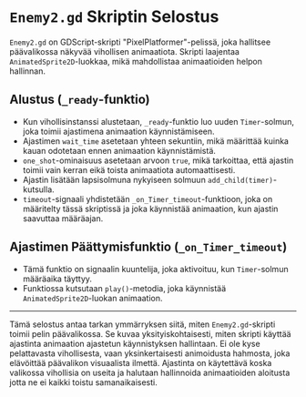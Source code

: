 
# `Enemy2.gd` Skriptin Selostus

`Enemy2.gd` on GDScript-skripti "PixelPlatformer"-pelissä, joka hallitsee päävalikossa näkyvää vihollisen animaatiota. Skripti laajentaa `AnimatedSprite2D`-luokkaa, mikä mahdollistaa animaatioiden helpon hallinnan.

## Alustus (`_ready`-funktio)

- Kun vihollisinstanssi alustetaan, `_ready`-funktio luo uuden `Timer`-solmun, joka toimii ajastimena animaation käynnistämiseen.
- Ajastimen `wait_time` asetetaan yhteen sekuntiin, mikä määrittää kuinka kauan odotetaan ennen animaation käynnistämistä.
- `one_shot`-ominaisuus asetetaan arvoon `true`, mikä tarkoittaa, että ajastin toimii vain kerran eikä toista animaatiota automaattisesti.
- Ajastin lisätään lapsisolmuna nykyiseen solmuun `add_child(timer)`-kutsulla.
- `timeout`-signaali yhdistetään `_on_Timer_timeout`-funktioon, joka on määritelty tässä skriptissä ja joka käynnistää animaation, kun ajastin saavuttaa määräajan.

## Ajastimen Päättymisfunktio (`_on_Timer_timeout`)

- Tämä funktio on signaalin kuuntelija, joka aktivoituu, kun `Timer`-solmun määräaika täyttyy.
- Funktiossa kutsutaan `play()`-metodia, joka käynnistää `AnimatedSprite2D`-luokan animaation.

---

Tämä selostus antaa tarkan ymmärryksen siitä, miten `Enemy2.gd`-skripti toimii pelin päävalikossa. Se kuvaa yksityiskohtaisesti, miten skripti käyttää ajastinta animaation ajastetun käynnistyksen hallintaan. Ei ole kyse pelattavasta vihollisesta, vaan yksinkertaisesti animoidusta hahmosta, joka elävöittää päävalikon visuaalista ilmettä. Ajastinta on käytettävä koska valikossa vihollisia on useita ja halutaan hallinnoida animaatioiden aloitusta jotta ne ei kaikki toistu samanaikaisesti. 